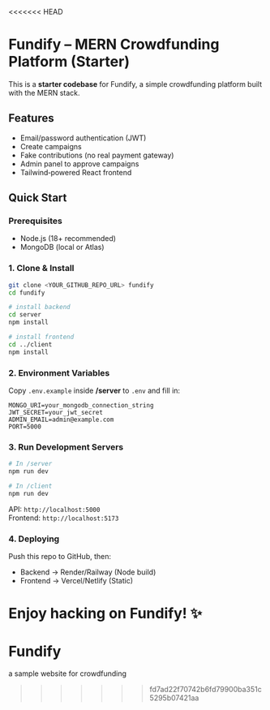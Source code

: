 <<<<<<< HEAD
# Fundify – MERN Crowdfunding Platform (Starter)

This is a **starter codebase** for Fundify, a simple crowdfunding platform built with the MERN stack.

## Features
- Email/password authentication (JWT)
- Create campaigns
- Fake contributions (no real payment gateway)
- Admin panel to approve campaigns
- Tailwind‑powered React frontend

## Quick Start

### Prerequisites
- Node.js (18+ recommended)
- MongoDB (local or Atlas)

### 1. Clone & Install
```bash
git clone <YOUR_GITHUB_REPO_URL> fundify
cd fundify

# install backend
cd server
npm install

# install frontend
cd ../client
npm install
```

### 2. Environment Variables
Copy `.env.example` inside **/server** to `.env` and fill in:
```
MONGO_URI=your_mongodb_connection_string
JWT_SECRET=your_jwt_secret
ADMIN_EMAIL=admin@example.com
PORT=5000
```

### 3. Run Development Servers
```bash
# In /server
npm run dev

# In /client
npm run dev
```

API: `http://localhost:5000`  
Frontend: `http://localhost:5173`

### 4. Deploying
Push this repo to GitHub, then:
- Backend → Render/Railway (Node build)
- Frontend → Vercel/Netlify (Static)

Enjoy hacking on Fundify! ✨
=======
# Fundify
a sample website for crowdfunding
>>>>>>> fd7ad22f70742b6fd79900ba351c5295b07421aa
